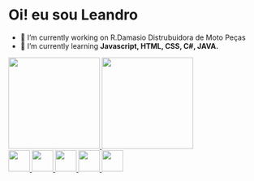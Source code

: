 ### <h1>Oi! eu sou Leandro</h1>

- 🔭 I’m currently working on R.Damasio Distrubuidora de Moto Peças
- 🌱 I’m currently learning <strong>Javascript, HTML, CSS, C#, JAVA.</strong>

<div align: center;>
  <a href="https://https://github.com/LCS87">
  <img height="180em" src="https://github-readme-stats.vercel.app/api?username=LCS87&show_icons=true&theme=github_dark&include_all_commits=true&count_private=true"/>
  <img height="180em" src="https://github-readme-stats.vercel.app/api/top-langs/?username=LCS87&layout=compact&langs_count=7&theme=github_dark"/>
</div>

  <div align: center;>
    <img src="https://cdn.jsdelivr.net/gh/devicons/devicon/icons/javascript/javascript-original.svg" height="42". width="42."/>
    <img src="https://cdn.jsdelivr.net/gh/devicons/devicon/icons/css3/css3-original.svg" height="42". width="42."/>
    <img src="https://cdn.jsdelivr.net/gh/devicons/devicon/icons/html5/html5-original.svg" height="42". width="42."/>
    <img src="https://cdn.jsdelivr.net/gh/devicons/devicon/icons/java/java-original.svg" height="42". width="42."/>
    <img src="https://cdn.jsdelivr.net/gh/devicons/devicon/icons/csharp/csharp-original.svg" height="42". width="42."/>
      
  </div>
